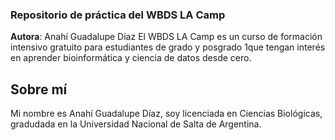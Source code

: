 ### Repositorio de práctica del WBDS LA Camp

**Autora**: Anahí Guadalupe Díaz
El WBDS LA Camp es un curso de formación intensivo gratuito para estudiantes de grado y posgrado 1que tengan interés en aprender bioinformática y ciencia de datos desde cero.

## Sobre mí
Mi nombre es Anahí Guadalupe Díaz, soy licenciada en Ciencias Biológicas, gradudada en la Universidad Nacional de Salta de Argentina.